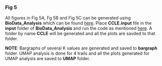 ### Fig 5

All figures in Fig 5A, Fg 5B and Fig 5C can be generated using **BioData_Analysis** which can be found [here](https://github.com/uday2607/CSB-SCLC/tree/master/Additional_Codes/BioData-Analysis). Place **CCLE.input** file in the **input** folder of **BioData_Analysis** and run the code as mentioned [here](https://github.com/uday2607/CSB-SCLC/tree/master/Additional_Codes/BioData-Analysis/README.md). A folder by name **CCLE** will be generated and all the plots are savded to that folder.

**NOTE**: Bargraphs of several K values are generated and saved to **bargraph** folder. UMAP analysis is done for 4 trails and all the plots generated for UMAP analysis are saved to **UMAP** folder.
